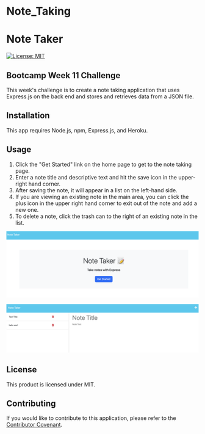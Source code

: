 # Note_Taking

# Note Taker

[![License: MIT](https://img.shields.io/badge/License-MIT-purple.svg)](https://opensource.org/licenses/MIT)

## Bootcamp Week 11 Challenge

This week's challenge is to create a note taking application that uses Express.js on the back end and stores and retrieves data from a JSON file.

## Installation

This app requires Node.js, npm, Express.js, and Heroku.

## Usage

1. Click the "Get Started" link on the home page to get to the note taking page.
2. Enter a note title and descriptive text and hit the save icon in the upper-right hand corner.
3. After saving the note, it will appear in a list on the left-hand side.
4. If you are viewing an existing note in the main area, you can click the plus icon in the upper right hand corner to exit out of the note and add a new one.
5. To delete a note, click the trash can to the right of an existing note in the list.

![image to get start](./public/assets/Images/1.png)

![example of what it looks like](./public/assets/Images/2.png)

## License

This product is licensed under MIT.

## Contributing

If you would like to contribute to this application, please refer to the [Contributor Covenant](https://www.contributor-covenant.org/).
